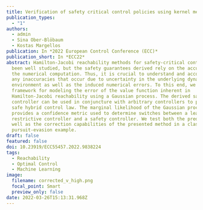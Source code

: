 ```yaml
---
title: Verification of safety critical control policies using kernel methods
publication_types:
  - "1"
authors:
  - admin
  - Sina Ober-Blöbaum
  - Kostas Margellos
publication: In *2022 European Control Conference (ECC)*
publication_short: In *ECC22*
abstract: Hamilton-Jacobi reachability methods for safety-critical control have
  been well studied, but the safety guarantees derived rely on the accuracy of
  the numerical computation. Thus, it is crucial to understand and account for
  any inaccuracies that occur due to uncertainty in the underlying dynamics and
  environment as well as the induced numerical errors. To this end, we propose a
  framework for modeling the error of the value function inherent in
  Hamilton-Jacobi reachability using a Gaussian process. The derived safety
  controller can be used in conjuncture with arbitrary controllers to provide a
  safe hybrid control law. The marginal likelihood of the Gaussian process then
  provides a confidence metric used to determine switches between a least
  restrictive controller and a safety controller. We test both the prediction as
  well as the correction capabilities of the presented method in a classical
  pursuit-evasion example.
draft: false
featured: false
doi: 10.23919/ECC55457.2022.9838224
tags:
  - Reachability
  - Optimal Control
  - Machine Learning
image:
  filename: corrected_v_high.png
  focal_point: Smart
  preview_only: false
date: 2022-03-26T15:13:31.968Z
---
```

